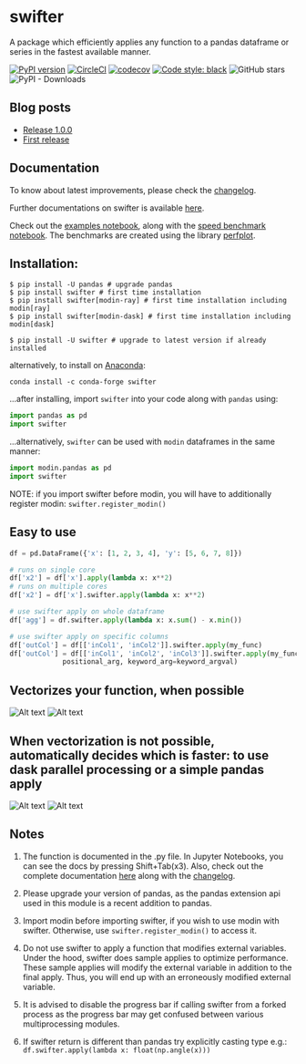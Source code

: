 # swifter
A package which efficiently applies any function to a pandas dataframe or series in the fastest available manner.

[![PyPI version](https://badge.fury.io/py/swifter.svg)](https://badge.fury.io/py/swifter)
[![CircleCI](https://circleci.com/gh/jmcarpenter2/swifter.svg?style=shield)](https://circleci.com/gh/jmcarpenter2/swifter)
[![codecov](https://img.shields.io/codecov/c/github/jmcarpenter2/swifter?label=codecov&logo=codecov&style=flat)](https://codecov.io/gh/jmcarpenter2/swifter)
[![Code style: black](https://img.shields.io/badge/code%20style-black-000000.svg)](https://github.com/ambv/black)
![GitHub stars](https://img.shields.io/github/stars/jmcarpenter2/swifter.svg?style=popout)
![PyPI - Downloads](https://img.shields.io/pypi/dm/swifter.svg)

## Blog posts
* [Release 1.0.0](https://medium.com/@jmcarpenter2/swifter-1-0-0-automatically-efficient-pandas-and-modin-dataframe-applies-cfbd9555e7c8)
* [First release](https://medium.com/@jmcarpenter2/swiftapply-automatically-efficient-pandas-apply-operations-50e1058909f9)

## Documentation
To know about latest improvements, please check the [changelog](docs/changelog.md).

Further documentations on swifter is available [here](docs/documentation.md).

Check out the [examples notebook](examples/swifter_apply_examples.ipynb), along with the [speed benchmark notebook](examples/swifter_speed_comparison.ipynb). The benchmarks are created using the library [perfplot](https://github.com/unutbu/perfplot).

## Installation:
```
$ pip install -U pandas # upgrade pandas
$ pip install swifter # first time installation
$ pip install swifter[modin-ray] # first time installation including modin[ray]
$ pip install swifter[modin-dask] # first time installation including modin[dask]

$ pip install -U swifter # upgrade to latest version if already installed
```

alternatively, to install on [Anaconda](https://anaconda.org/conda-forge/swifter):
```
conda install -c conda-forge swifter
```

...after installing, import `swifter` into your code along with `pandas` using:
```python
import pandas as pd
import swifter
```

...alternatively, `swifter` can be used with `modin` dataframes in the same manner:
```python
import modin.pandas as pd
import swifter
```
NOTE: if you import swifter before modin, you will have to additionally register modin: `swifter.register_modin()`


## Easy to use
```python
df = pd.DataFrame({'x': [1, 2, 3, 4], 'y': [5, 6, 7, 8]})

# runs on single core
df['x2'] = df['x'].apply(lambda x: x**2)
# runs on multiple cores
df['x2'] = df['x'].swifter.apply(lambda x: x**2)

# use swifter apply on whole dataframe
df['agg'] = df.swifter.apply(lambda x: x.sum() - x.min())

# use swifter apply on specific columns
df['outCol'] = df[['inCol1', 'inCol2']].swifter.apply(my_func)
df['outCol'] = df[['inCol1', 'inCol2', 'inCol3']].swifter.apply(my_func,
             positional_arg, keyword_arg=keyword_argval)
```

## Vectorizes your function, when possible
![Alt text](/assets/vectorizes_when_possible_real.png?raw=true)
![Alt text](/assets/vectorizes_when_possible_log10.png?raw=true)

## When vectorization is not possible, automatically decides which is faster: to use dask parallel processing or a simple pandas apply
![Alt text](/assets/multiprocessing_v_single_real.png?raw=true)
![Alt text](/assets/multiprocessing_v_single_log10.png?raw=true)


## Notes
1. The function is documented in the .py file. In Jupyter Notebooks, you can see the docs by pressing Shift+Tab(x3). Also, check out the complete documentation [here](docs/documentation.md) along with the [changelog](docs/changelog.md).

2. Please upgrade your version of pandas, as the pandas extension api used in this module is a recent addition to pandas.

3. Import modin before importing swifter, if you wish to use modin with swifter. Otherwise, use `swifter.register_modin()` to access it.

4. Do not use swifter to apply a function that modifies external variables. Under the hood, swifter does sample applies to optimize performance. These sample applies will modify the external variable in addition to the final apply. Thus, you will end up with an erroneously modified external variable.

5. It is advised to disable the progress bar if calling swifter from a forked process as the progress bar may get confused between various multiprocessing modules.

6. If swifter return is different than pandas try explicitly casting type e.g.: `df.swifter.apply(lambda x: float(np.angle(x)))`
